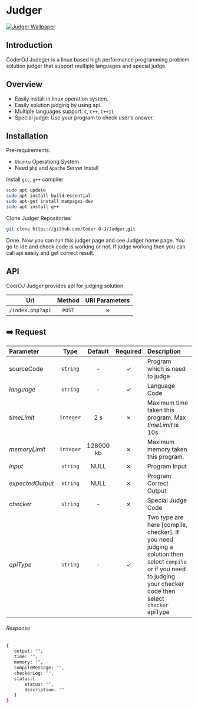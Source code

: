 # Judger
[![Judger Wallpaper](https://github.com/coderoj-dev/Judger/blob/master/.github/editor.png?raw=true)](https://judger.coderoj.com)
## Introduction
CoderOJ Judeger is a linux based high performance programming problem solution judger that support multiple languages and special judge.
## Overview
* Easily install in linux operation system.
* Easily solution judging by using api.
* Multiple languages support: `C`, `C++`, `C++11`
* Special judge: Use your program to check user's answer.
## Installation
Pre-requirements:
- ``Ubuntu`` Operationg System
- Need ``php`` and ``Apache`` Server Install

Install ``gcc``, ``g++`` compiler
 ```sh
sudo apt update
sudo apt install build-essential
sudo apt-get install manpages-dev
sudo apt install g++
```
Clone Judger Repositories
 ```sh
git clone https://github.com/Coder-O-J/Judger.git
```
Done. Now you can run this judger page and see Judger home page. You go to ide and check code is working or not. If judge working then you can call api easily and get correct result.
## API

CoerOJ Judger provides api for judging solution.

| Url | Method | URI Parameters |
| :---: | :---: |  :---:  |
|```/index.php?api``` | ```POST``` |  &cross;  |

**:arrow_right: Request**
---
| Parameter | Type | Default | Required |Description |
| :---- | :---: | :--: |  :---: | :--- |
| sourceCode | `string` |-|&check; |Program which is need to judge|
| *language* | `string` |-|&check;| Language Code|
| *timeLimit* | `integer` |2 s|&cross;| Maximum time taken this program. Max *timeLimit* is 10s |
| *memoryLimit* | `integer` |128000 kb|&cross;| Maximum memory taken this program. |
| *input* | `string` | NULL|&cross;| Program Input|
| *expectedOutput* | `string` |NULL|&cross;| Program Correct Output|
| *checker* | `string` |-|&cross;| Special Judge Code|
| *apiType* | `string` |-|&check;|Two type are here [compile, checker]. If you need judging a solution then select ```compile``` or if you need to judging your checker code then select ``` checker``` apiType|

###### Response
 ```sh
{
    output: "",
    time: "",
    memory: "",
    compileMessage: "",
    checkerLog: "",
    status:{
        status: "",
        description: ""
    }
}
```
